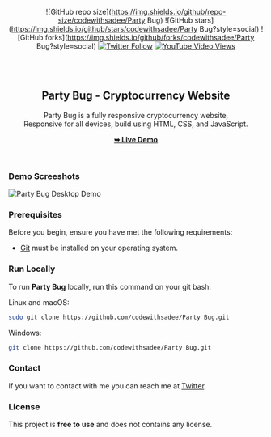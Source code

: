 <div align="center">
  
  ![GitHub repo size](https://img.shields.io/github/repo-size/codewithsadee/Party Bug)
  ![GitHub stars](https://img.shields.io/github/stars/codewithsadee/Party Bug?style=social)
  ![GitHub forks](https://img.shields.io/github/forks/codewithsadee/Party Bug?style=social)
  [![Twitter Follow](https://img.shields.io/twitter/follow/codewithsadee?style=social)](https://twitter.com/intent/follow?screen_name=codewithsadee)
  [![YouTube Video Views](https://img.shields.io/youtube/views/ux3o7jDhvOc?style=social)](https://youtu.be/ux3o7jDhvOc)

  <br />
  <br />

  <h2 align="center">Party Bug - Cryptocurrency Website</h2>

  Party Bug is a fully responsive cryptocurrency website, <br />Responsive for all devices, build using HTML, CSS, and JavaScript.

  <a href="https://codewithsadee.github.io/Party Bug/"><strong>➥ Live Demo</strong></a>

</div>

<br />

### Demo Screeshots

![Party Bug Desktop Demo](./readme-images/desktop.png "Desktop Demo")

### Prerequisites

Before you begin, ensure you have met the following requirements:

* [Git](https://git-scm.com/downloads "Download Git") must be installed on your operating system.

### Run Locally

To run **Party Bug** locally, run this command on your git bash:

Linux and macOS:

```bash
sudo git clone https://github.com/codewithsadee/Party Bug.git
```

Windows:

```bash
git clone https://github.com/codewithsadee/Party Bug.git
```

### Contact

If you want to contact with me you can reach me at [Twitter](https://www.twitter.com/codewithsadee).

### License

This project is **free to use** and does not contains any license.
